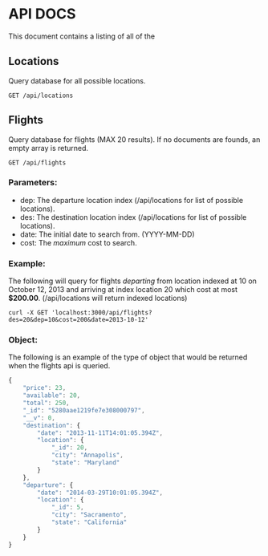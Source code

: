 # API DOCS

This document contains a listing of all of the 

## Locations

Query database for all possible locations.
    
    GET /api/locations

## Flights

Query database for flights (MAX 20 results). If no documents are founds,
an empty array is returned.

    GET /api/flights


### Parameters:

- dep: The departure location index (/api/locations for list of
  possible locations).
- des: The destination location index (/api/locations for list of
  possible locations).
- date: The initial date to search from. (YYYY-MM-DD)
- cost: The _maximum_ cost to search.

### Example:

The following will query for flights _departing_ from location indexed at
10 on October 12, 2013 and arriving at index location 20 which cost at
most __$200.00__. (/api/locations will return indexed locations)

    curl -X GET 'localhost:3000/api/flights?des=20&dep=10&cost=200&date=2013-10-12'

### Object:

The following is an example of the type of object that would be returned
when the flights api is queried.

```javascript
{
    "price": 23,
    "available": 20,
    "total": 250,
    "_id": "5280aae1219fe7e308000797",
    "__v": 0,
    "destination": {
        "date": "2013-11-11T14:01:05.394Z",
        "location": {
            "_id": 20,
            "city": "Annapolis",
            "state": "Maryland"
        }
    },
    "departure": {
        "date": "2014-03-29T10:01:05.394Z",
        "location": {
            "_id": 5,
            "city": "Sacramento",
            "state": "California"
        }
    }
}
```
